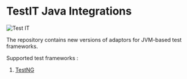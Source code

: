 # TestIT Java Integrations
![Test IT](https://raw.githubusercontent.com/testit-tms/adapters-python/master/images/banner.png)

The repository contains new versions of adaptors for JVM-based test frameworks.

Supported test frameworks :
 1. [TestNG](https://github.com/testit-tms/adapters-java/tree/main/testit-adapter-testng/readme.md) 

